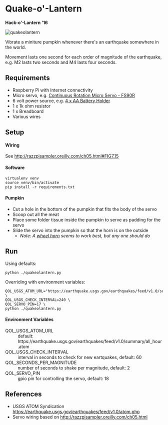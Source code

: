 
# Quake-o'-Lantern

__Hack-o'-Lantern '16__

![quakeolantern](./static/quakeolantern-320.gif)

Vibrate a miniture pumpkin whenever there's an earthquake somewhere in the world.

Movement lasts one second for each order of magnitude of the earthquake,
e.g. M2 lasts two seconds and M4 lasts four seconds.

## Requirements

* Raspberry Pi with Internet connectivity
* Micro servo, e.g. [Continuous Rotation Micro Servo - FS90R](https://www.adafruit.com/products/2442)
* 6 volt power source, e.g. [4 x AA Battery Holder](https://www.adafruit.com/products/830)
* 1 x 1k ohm resistor
* 1 x Breadboard
* Various wires

## Setup

#### Wiring

See http://razzpisampler.oreilly.com/ch05.html#FIG7.15

#### Software

```
virtualenv venv
source venv/bin/activate
pip install -r requirements.txt
```

#### Pumpkin

* Cut a hole in the bottom of the pumpkin that fits the body of the servo
* Scoop out all the meat
* Place some folder tissue inside the pumpkin to serve as padding for the servo
* Slide the servo into the pumpkin so that the horn is on the outside
  * _Note: A [wheel horn](https://www.servocity.com/146sh-standard-wheel-arm) seems to work best, but any one should do_

## Run

Using defaults:

```
python ./quakeolantern.py
```

Overriding with environment variables:

```
QOL_USGS_ATOM_URL="https://earthquake.usgs.gov/earthquakes/feed/v1.0/summary/significant_hour.atom" \
QOL_USGS_CHECK_INTERVAL=240 \
QOL_SERVO_PIN=17 \
python ./quakeolantern.py
```

#### Environment Variables

<dl>
<dt>QOL_USGS_ATOM_URL</dt>
<dd>default: https://earthquake.usgs.gov/earthquakes/feed/v1.0/summary/all_hour.atom</dd>

<dt>QOL_USGS_CHECK_INTERVAL</dt>
<dd>interval in seconds to check for new eartquakes, default: 60</dd>

<dt>QOL_SECONDS_PER_MAGNITUDE</dt>
<dd>number of seconds to shake per magnitude, default: 2</dd>

<dt>QOL_SERVO_PIN</dt>
<dd>gpio pin for controlling the servo, default: 18</dd>
</dl>

## References

* USGS ATOM Syndication https://earthquake.usgs.gov/earthquakes/feed/v1.0/atom.php
* Servo wiring based on http://razzpisampler.oreilly.com/ch05.html
